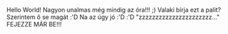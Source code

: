 Hello World!
Nagyon unalmas még mindig az óra!!! ;)
Valaki bírja ezt a palit?
Szerintem ő se magát :'D
Na az úgy jó :'D :'D
"zzzzzzzzzzzzzzzzzzzzzz..."
FEJEZZE MÁR BE!!!
